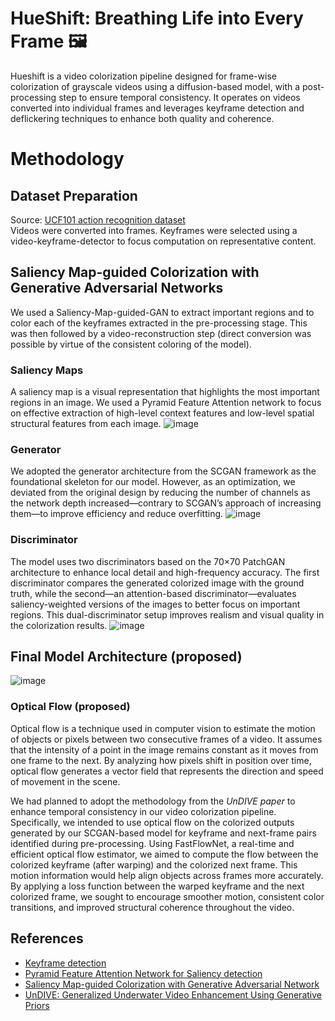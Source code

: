 # HueShift: Breathing Life into Every Frame 🖼️
Hueshift is a video colorization pipeline designed for frame-wise colorization of grayscale videos using a diffusion-based model, with a post-processing step to ensure temporal consistency. It operates on videos converted into individual frames and leverages keyframe detection and deflickering techniques to enhance both quality and coherence.

# Methodology
## Dataset Preparation
Source: [UCF101 action recognition dataset](https://www.kaggle.com/datasets/matthewjansen/ucf101-action-recognition) <br>
Videos were converted into frames.
Keyframes were selected using a video-keyframe-detector to focus computation on representative content.

## Saliency Map-guided Colorization with Generative Adversarial Networks

We used a Saliency-Map-guided-GAN to extract important regions and to color each of the keyframes extracted in the pre-processing stage. This was then followed by a video-reconstruction step (direct conversion was possible by virtue of the consistent coloring of the model).

### Saliency Maps
A saliency map is a visual representation that highlights the most important regions in an image. We used a Pyramid Feature Attention network to focus on effective extraction of high-level context features and low-level spatial structural features from each image.
![image](https://github.com/user-attachments/assets/85d92f93-e751-42df-a790-b6c717a8cf54)

### Generator
We adopted the generator architecture from the SCGAN framework as the foundational skeleton for our model. However, as an optimization, we deviated from the original design by reducing the number of channels as the network depth increased—contrary to SCGAN’s approach of increasing them—to improve efficiency and reduce overfitting.
![image](https://github.com/user-attachments/assets/faf0c881-0de5-4356-bb33-de4f69ae701f)

### Discriminator
The model uses two discriminators based on the 70×70 PatchGAN architecture to enhance local detail and high-frequency accuracy. The first discriminator compares the generated colorized image with the ground truth, while the second—an attention-based discriminator—evaluates saliency-weighted versions of the images to better focus on important regions. This dual-discriminator setup improves realism and visual quality in the colorization results.
![image](https://github.com/user-attachments/assets/af0c9466-4ebd-4087-85c1-97622c133e96)

## Final Model Architecture (proposed)
![image](https://github.com/user-attachments/assets/cc021758-3391-41dc-961f-89abb19713c7)

### Optical Flow (proposed)
Optical flow is a technique used in computer vision to estimate the motion of objects or pixels between two consecutive frames of a video. It assumes that the intensity of a point in the image remains constant as it moves from one frame to the next. By analyzing how pixels shift in position over time, optical flow generates a vector field that represents the direction and speed of movement in the scene.

We had planned to adopt the methodology from the _UnDIVE paper_ to enhance temporal consistency in our video colorization pipeline. Specifically, we intended to use optical flow on the colorized outputs generated by our SCGAN-based model for keyframe and next-frame pairs identified during pre-processing. Using FastFlowNet, a real-time and efficient optical flow estimator, we aimed to compute the flow between the colorized keyframe (after warping) and the colorized next frame. This motion information would help align objects across frames more accurately. By applying a loss function between the warped keyframe and the next colorized frame, we sought to encourage smoother motion, consistent color transitions, and improved structural coherence throughout the video.

## References
- [Keyframe detection](https://github.com/joelibaceta/video-keyframe-detector)
- [Pyramid Feature Attention Network for Saliency detection](https://arxiv.org/abs/1903.00179)
- [Saliency Map-guided Colorization with Generative Adversarial Network](https://arxiv.org/abs/2011.11377)
- [UnDIVE: Generalized Underwater Video Enhancement Using Generative Priors](https://openaccess.thecvf.com/content/WACV2025/papers/Srinath_UnDIVE_Generalized_Underwater_Video_Enhancement_using_Generative_Priors_WACV_2025_paper.pdf)




